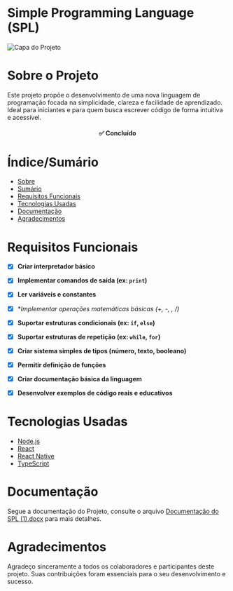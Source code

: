 # Simple Programming Language (SPL)


![Capa do Projeto]("![capa-github](https://github.com/user-attachments/assets/55cdbd38-dfc3-427c-86b9-71148e899ad8)")

# Sobre o Projeto

Este projeto propõe o desenvolvimento de uma nova linguagem de programação focada na simplicidade, clareza e facilidade de aprendizado. Ideal para iniciantes e para quem busca escrever código de forma intuitiva e acessível.

<h4 align="center"> 
	✅ Concluído
</h4>

# Índice/Sumário

* [Sobre](#sobre-o-projeto)
* [Sumário](#índice/sumário)
* [Requisitos Funcionais](#requisitos-funcionais)
* [Tecnologias Usadas](#tecnologias-usadas)
* [Documentação](#Documentação)
* [Agradecimentos](#agradecimentos)


# Requisitos Funcionais

* [x] **Criar interpretador básico**
* [x] **Implementar comandos de saída (ex: `print`)**
* [x] **Ler variáveis e constantes**
* [x] \**Implementar operações matemáticas básicas (+, -, *, /)**
* [x] **Suportar estruturas condicionais (ex: `if`, `else`)**
* [x] **Suportar estruturas de repetição (ex: `while`, `for`)**
* [x] **Criar sistema simples de tipos (número, texto, booleano)**
* [x] **Permitir definição de funções**
* [x] **Criar documentação básica da linguagem**
* [x] **Desenvolver exemplos de código reais e educativos**


# Tecnologias Usadas

- [Node.js](https://nodejs.org/en/)
- [React](https://pt-br.reactjs.org/)
- [React Native](https://reactnative.dev/)
- [TypeScript](https://www.typescriptlang.org/)


# Documentação

Segue a documentação do Projeto, consulte o arquivo [Documentação do SPL (1).docx](https://github.com/user-attachments/files/20676574/Documentacao.do.SPL.1.docx)
para mais detalhes.

# Agradecimentos

Agradeço sinceramente a todos os colaboradores e participantes deste projeto. Suas contribuições foram essenciais para o seu desenvolvimento e sucesso.
